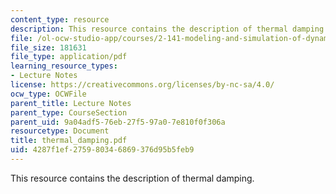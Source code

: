 ```yaml
---
content_type: resource
description: This resource contains the description of thermal damping.
file: /ol-ocw-studio-app/courses/2-141-modeling-and-simulation-of-dynamic-systems-fall-2006/4287f1ef275980346869376d95b5feb9_thermal_damping.pdf
file_size: 181631
file_type: application/pdf
learning_resource_types:
- Lecture Notes
license: https://creativecommons.org/licenses/by-nc-sa/4.0/
ocw_type: OCWFile
parent_title: Lecture Notes
parent_type: CourseSection
parent_uid: 9a04adf5-76eb-27f5-97a0-7e810f0f306a
resourcetype: Document
title: thermal_damping.pdf
uid: 4287f1ef-2759-8034-6869-376d95b5feb9
---
```

This resource contains the description of thermal damping.